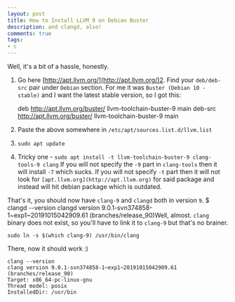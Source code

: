 ```yaml
---
layout: post
title: How to Install LLVM 9 on Debian Buster
description: and clangd, also!
comments: true
tags:
- c
---
```


Well, it's a bit of a hassle, honestly.
1. Go here [http://apt.llvm.org/](http://apt.llvm.org/)2. Find your `deb/deb-src` pair under `Debian` section.
For me it was `Buster (Debian 10 - stable)` and I want the latest stable version, so I got this:

    deb http://apt.llvm.org/buster/ llvm-toolchain-buster-9 main
    deb-src http://apt.llvm.org/buster/ llvm-toolchain-buster-9 main

3. Paste the above somewhere in `/etc/apt/sources.list.d/llvm.list`
4. `sudo apt update`
5. Tricky one - `sudo apt install -t llvm-toolchain-buster-9 clang-tools-9 clang`
If you will not specify the `-9` part in `clang-tools` then it will install `-7` which sucks.
If you will not specify `-t` part then it will not look for `[apt.llvm.org](http://apt.llvm.org)` for said package and instead will hit debian package which is outdated.

That's it, you should now have `clang-9` and `clangd` both in version `9`.
    $ clangd --version
    clangd version 9.0.1-svn374858-1~exp1~20191015042909.61 (branches/release_90)Well, almost. `clang` binary does not exist, so you'll have to link it to `clang-9` but that's no brainer.

    sudo ln -s $(which clang-9) /usr/bin/clang

There, now it should work :)

    clang --version
    clang version 9.0.1-svn374858-1~exp1~20191015042909.61 (branches/release_90)
    Target: x86_64-pc-linux-gnu
    Thread model: posix
    InstalledDir: /usr/bin
